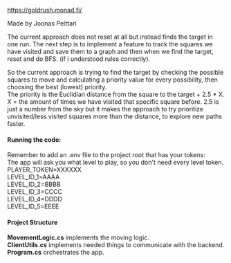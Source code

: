 https://goldrush.monad.fi/

Made by Joonas Pelttari

The current approach does not reset at all but instead finds the target in one run. The next step is to implement a feature to track the squares we have visited and save them to a graph and then when we find the target, reset and do BFS. (if i understood rules correctly).

So the current approach is trying to find the target by checking the possible squares to move and calculating a priority value for every possibility, then choosing the best (lowest) priority. \
The priority is the Euclidian distance from the square to the target + 2.5 * X. \
X = the amount of times we have visited that specific square before.
2.5 is just a number from the sky but it makes the approach to try prioritize unvisited/less visited squares more than the distance, to explore new paths faster.

#### Running the code:
Remember to add an .env file to the project root that has your tokens: \
The app will ask you what level to play, so you don't need every level token. \
PLAYER_TOKEN=XXXXXX \
LEVEL_ID_1=AAAA \
LEVEL_ID_2=BBBB \
LEVEL_ID_3=CCCC \
LEVEL_ID_4=DDDD \
LEVEL_ID_5=EEEE

#### Project Structure
**MovementLogic.cs** implements the moving logic. \
**ClientUtils.cs** implements needed things to communicate with the backend. \
**Program.cs** orchestrates the app.
